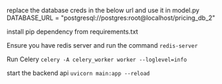 replace the database creds in the below url and use it in model.py
DATABASE_URL = "postgresql://postgres:root@localhost/pricing_db_2"

install pip dependency from requirements.txt

Ensure you have redis server and run the command
`redis-server`

Run Celery
`celery -A celery_worker worker --loglevel=info`

start the backend api
`uvicorn main:app --reload`
